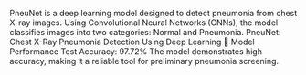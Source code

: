 PneuNet is a deep learning model designed to detect pneumonia from chest X-ray images. Using Convolutional Neural Networks (CNNs), the model classifies images into two categories: Normal and Pneumonia.
PneuNet: Chest X-Ray Pneumonia Detection Using Deep Learning
🚀 Model Performance
Test Accuracy: 97.72%
The model demonstrates high accuracy, making it a reliable tool for preliminary pneumonia screening.
